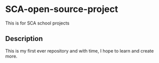 # SCA-open-source-project
This is for SCA school projects

## Description 
This is my first ever repository and with time, I hope to learn and create more.
